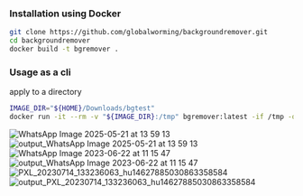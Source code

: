 ### Installation using Docker
```bash
git clone https://github.com/globalworming/backgroundremover.git
cd backgroundremover
docker build -t bgremover .
```
### Usage as a cli
apply to a directory
```bash
IMAGE_DIR="${HOME}/Downloads/bgtest"
docker run -it --rm -v "${IMAGE_DIR}:/tmp" bgremover:latest -if /tmp -of /tmp/out
```

![WhatsApp Image 2025-05-21 at 13 59 13](https://github.com/user-attachments/assets/2de528dc-5b3a-487b-bc3f-a5a8d47d73f9)
![output_WhatsApp Image 2025-05-21 at 13 59 13](https://github.com/user-attachments/assets/a7c152e4-0ee7-4adf-befc-f7fc257e55b5)
![WhatsApp Image 2023-06-22 at 11 15 47](https://github.com/user-attachments/assets/64076a7c-1f42-4f06-abeb-cc66c6e8618d)
![output_WhatsApp Image 2023-06-22 at 11 15 47](https://github.com/user-attachments/assets/7709a588-e5eb-47eb-9db8-635e74623925)
![PXL_20230714_133236063_hu14627885030863358584](https://github.com/user-attachments/assets/131f3de2-c584-44d8-bb69-e6d58acc3020)
![output_PXL_20230714_133236063_hu14627885030863358584](https://github.com/user-attachments/assets/941801e3-9b6a-4b0a-9ded-b1c3faf7ece5)
